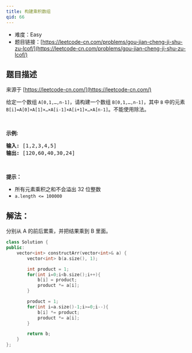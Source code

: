 ```yaml
---
title: 构建乘积数组
qid: 66
---
```



- 难度：Easy
- 题目链接：[https://leetcode-cn.com/problems/gou-jian-cheng-ji-shu-zu-lcof/](https://leetcode-cn.com/problems/gou-jian-cheng-ji-shu-zu-lcof/)


## 题目描述

来源于 [https://leetcode-cn.com/](https://leetcode-cn.com/)

<p>给定一个数组 <code>A[0,1,&hellip;,n-1]</code>，请构建一个数组 <code>B[0,1,&hellip;,n-1]</code>，其中 <code>B</code> 中的元素 <code>B[i]=A[0]&times;A[1]&times;&hellip;&times;A[i-1]&times;A[i+1]&times;&hellip;&times;A[n-1]</code>。不能使用除法。</p>

<p>&nbsp;</p>

<p><strong>示例:</strong></p>

<pre><strong>输入:</strong> [1,2,3,4,5]
<strong>输出:</strong> [120,60,40,30,24]</pre>

<p>&nbsp;</p>

<p><strong>提示：</strong></p>

<ul>
	<li>所有元素乘积之和不会溢出 32 位整数</li>
	<li><code>a.length &lt;= 100000</code></li>
</ul>


## 解法：

分别从 A 的前后累乘，并把结果乘到 B 里面。

```c++
class Solution {
public:
    vector<int> constructArr(vector<int>& a) {
        vector<int> b(a.size(), 1);

        int product = 1;
        for(int i=0;i<b.size();i++){
            b[i] = product;
            product *= a[i];
        }

        product = 1;
        for(int i=a.size()-1;i>=0;i--){
            b[i] *= product;
            product *= a[i];
        }

        return b;
    }
};
```